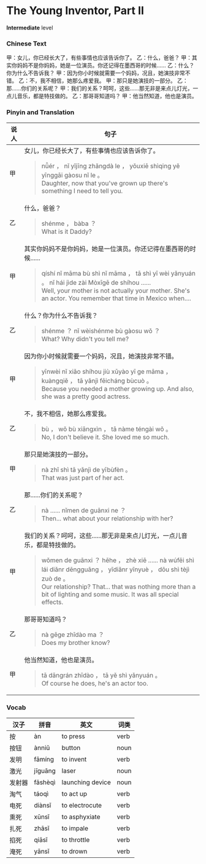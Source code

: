# The Young Inventor, Part II
**Intermediate** level
### Chinese Text
甲：女儿，你已经长大了，有些事情也应该告诉你了。
乙：什么，爸爸？
甲：其实你妈妈不是你妈妈，她是一位演员。你还记得在墨西哥的时候......
乙：什么？你为什么不告诉我？
甲：因为你小时候就需要一个妈妈，况且，她演技非常不错。
乙：不，我不相信，她那么疼爱我。
甲：那只是她演技的一部分。
乙：那......你们的关系呢？
甲：我们的关系？呵呵，这些......那无非是来点儿灯光，一点儿音乐，都是特技做的。
乙：那哥哥知道吗？
甲：他当然知道，他也是演员。

### Pinyin and Translation
|说人|句子|
|----|----|
|甲|女儿，你已经长大了，有些事情也应该告诉你了。<blockquote>nǚér ， nǐ yǐjīng zhǎngdà le ， yǒuxiē shìqing yě yīnggāi gàosu nǐ le 。<br />Daughter, now that you've grown up there's something I need to tell you.</blockquote>|
|乙|什么，爸爸？<blockquote>shénme ， bàba ？<br />What is it Daddy?</blockquote>|
|甲|其实你妈妈不是你妈妈，她是一位演员。你还记得在墨西哥的时候......<blockquote>qíshí nǐ māma bù shì nǐ māma ， tā shì yī wèi yǎnyuán 。 nǐ hái jìde zài Mòxīgē de shíhou ......<br />Well, your mother is not actually your mother. She's an actor. You remember that time in Mexico when....</blockquote>|
|乙|什么？你为什么不告诉我？<blockquote>shénme ？ nǐ wèishénme bù gàosu wǒ ？<br />What? Why didn't you tell me?</blockquote>|
|甲|因为你小时候就需要一个妈妈，况且，她演技非常不错。<blockquote>yīnwèi nǐ xiǎo shíhou jiù xūyào yī ge māma ， kuàngqiě ， tā yǎnjì fēicháng bùcuò 。<br />Because you needed a mother growing up. And also, she was a pretty good actress.</blockquote>|
|乙|不，我不相信，她那么疼爱我。<blockquote>bù ， wǒ bù xiāngxìn ， tā nàme téngài wǒ 。<br />No, I don't believe it. She loved me so much.</blockquote>|
|甲|那只是她演技的一部分。<blockquote>nà zhǐ shì tā yǎnjì de yībùfèn 。<br />That was just part of her act.</blockquote>|
|乙|那......你们的关系呢？<blockquote>nà ...... nǐmen de guānxi ne ？<br />Then... what about your relationship with her?</blockquote>|
|甲|我们的关系？呵呵，这些......那无非是来点儿灯光，一点儿音乐，都是特技做的。<blockquote>wǒmen de guānxi ？ hēhe ， zhè xiē ...... nà wúfēi shì lái diǎnr dēngguāng ， yīdiǎnr yīnyuè ， dōu shì tèjì zuò de 。<br />Our relationship? That... that was nothing more than a bit of lighting and some music. It was all special effects.</blockquote>|
|乙|那哥哥知道吗？<blockquote>nà gēge zhīdào ma ？<br />Does my brother know?</blockquote>|
|甲|他当然知道，他也是演员。<blockquote>tā dāngrán zhīdào ， tā yě shì yǎnyuán 。<br />Of course he does, he's an actor too.</blockquote>|
### Vocab
|汉子|拼音|英文|词类|
|----|----|----|----|
|按|àn|to press|verb|
|按钮|ànniǔ|button|noun|
|发明|fāmíng|to invent|verb|
|激光|jīguāng|laser|noun|
|发射器|fāshèqì|launching device|noun|
|淘气|táoqì|to act up|verb|
|电死|diànsǐ|to electrocute|verb|
|熏死|xūnsǐ|to asphyxiate|verb|
|扎死|zhāsǐ|to impale|verb|
|掐死|qiāsǐ|to throttle|verb|
|淹死|yānsǐ|to drown|verb|